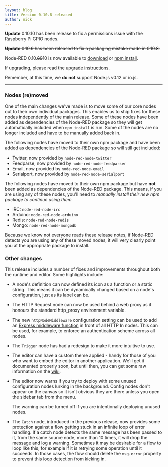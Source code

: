 ```yaml
---
layout: blog
title: Version 0.10.8 released
author: nick
---
```


**Update** 0.10.10 has been release to fix a permissions issue with the Raspberry Pi GPIO nodes.

~~**Update** 0.10.9 has been released to fix a packaging mistake made in 0.10.8.~~

Node-RED 0.10.~~89~~10 is now available to [download](https://github.com/node-red/node-red/releases/download/0.10.10/node-red-0.10.10.zip) or [npm install](https://npmjs.org/package/node-red).

If upgrading, please read the [upgrade instructions](http://nodered.org/docs/getting-started/upgrading.html).

Remember, at this time, we **do not** support Node.js v0.12 or io.js.

---

### Nodes (re)moved

One of the main changes we've made is to move some of our core nodes out to their own individual packages. This enables us to ship fixes for these nodes independently of the main release. Some of these nodes have been added as dependencies of the Node-RED package so they will get automatically included when `npm install` is run. Some of the nodes are no longer included and have to be manually added back in.

The following nodes have moved to their own npm package and have been added as dependencies of the Node-RED package so will still get included:

 - Twitter, now provided by `node-red-node-twitter`
 - Feedparse, now provided by `node-red-node-feedparser`
 - Email, now provided by `node-red-node-email`
 - Serialport, now provided by `node-red-node-serialport`


The following nodes have moved to their own npm package but have **not** been added as dependencies of the Node-RED package. This means, if you are using any of these nodes, you'll need to *manually install their new npm package to continue using them.*

 - IRC: `node-red-node-irc`
 - Arduino: `node-red-node-arduino`
 - Redis: `node-red-node-redis`
 - Mongo: `node-red-node-mongodb`

Because we know not everyone reads these release notes, if Node-RED detects you are using any of these moved nodes, it will very clearly point you at the appropriate package to install.


### Other changes

This release includes a number of fixes and improvements throughout both the runtime and editor. Some highlights include:

- A node's definition can now defined its icon as a function or a static string. This means it can be dynamically changed based on a node's configuration, just as its label can be.

- The HTTP Request node can now be used behind a web proxy as it honours the standard http_proxy environment variable.

- The new `httpNodeMiddleware` configuration setting can be used to add an [Express middleware function](http://expressjs.com/guide/using-middleware.html#middleware.application) in front of all HTTP In nodes. This can be used, for example, to enforce an authentication scheme across all nodes.

- The `Trigger` node has had a redesign to make it more intuitive to use.

- The editor can have a custom theme applied - handy for those of you who want to embed the editor in another application. We'll get it documented properly soon, but until then, you can get some raw information on the [wiki](https://github.com/node-red/node-red/wiki/Design%3A-Editor-Themes).

- The editor now warns if you try to deploy with some unused configuration nodes lurking in the background. Config nodes don't appear on the canvas so it isn't obvious they are there unless you open the sidebar tab from the menu.

  The warning can be turned off if you are intentionally deploying unused nodes.

- The `Catch` node, introduced in the previous release, now provides some protection against a flow getting stuck in an infinite loop of error handling. If a catch node detects the same message has been passed to it, from the same source node, more than 10 times, it will drop the message and log a warning. Sometimes it may be desirable for a flow to loop like this, for example if it is retrying some operation until it succeeds. In those cases, the flow should delete the `msg.error` property to prevent this loop detection from kicking in.
